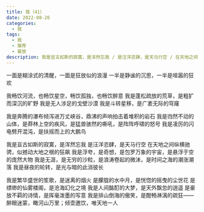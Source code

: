 ```yaml
---
title: 我（41）
date: 2022-08-26
categories:
  - 我
tags:
  - 我
  - 推荐
  - 豪放
description: 我是亘古如斯的寂寞，是浑然忘我 / 是汪洋恣肆，是天马行空 / 在天地之间纵横驰骋，似撼动大地之根的狂飙
---
```


一面是糊涂式的清醒，一面是狂放似的浪漫
一半是静谧的沉思，一半是喧嚣的狂欢

我畅饮河流，也畅饮星空，畅饮孤独，也畅饮醉意
我是蓬松疏放的荒草，是粗犷而深沉的旷野
我是无人涉足的戈壁沙漠
我是斗转星移，是广袤无际的穹窿

我是奔腾的瀑布倾泻进万丈峡谷，鼎沸的声响拍击着堆积的岩石
我是岿然不动的山体，是莽林上空的疾风，是猛兽骇然的嘶吼，是阵阵呼啸的怒号
我是凌厉的闪电劈开混沌，是扶摇而上的大鹏鸟

我是亘古如斯的寂寞，是浑然忘我
是汪洋恣肆，是天马行空
在天地之间纵横驰骋，似撼动大地之根的狂飙
我是浮夸，是奇想，是包罗万象的宇宙，是悬浮于空的庞然大物
我是无涯，是无穷的沙粒，是浪涛卷起的微沫，是时间之海的潮涨潮落
我是昼夜的轮转，是光与暗的此消彼长

我是繁华盛世的笙歌，是迷离的烟火
是朦胧的水中月，是恍惚的摇曳的尘世花
是缥缈的仙雾楼阁，是沧海幻化之境
我是人间酩酊的大梦，是天外飘忽的逍遥
是豪放不羁的诗情，是挥毫泼墨的写意
我是排山倒海的傲笑，是酣畅淋漓的疏狂——
醉眼迷蒙，瞰河山万里；倾壶邀饮，唯天地一人
